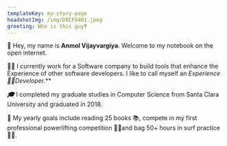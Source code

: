 ```yaml
---
templateKey: my-story-page
headshotImg: /img/DSCF8401.jpeg
greeting: Who is this guy❓
---
```

👋 Hey, my name is **Anmol Vijayvargiya**. Welcome to my notebook on the open internet.

👨‍💻 I currently work for a Software company to build tools that enhance the Experience of other software developers. I like to call myself an ***Experience*  🧙‍♂️*Developer.***

***🎓*** I completed my graduate studies in Computer Science from Santa Clara University and graduated  in 2018. 

💪 My yearly goals include reading 25 books 📚, compete in my first professional powerlifting competition  🏋️‍♂️and bag 50+ hours in surf practice 🏄‍♂️.